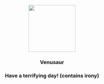 <p align="center">
    <img src="https://raw.githubusercontent.com/PokeAPI/sprites/master/sprites/pokemon/3.png" width="150" height="150">
</p>
<h3 align="center"> <b>Venusaur</b></h3>
<h3 align="center">Have a terrifying day! (contains irony)</h3>
